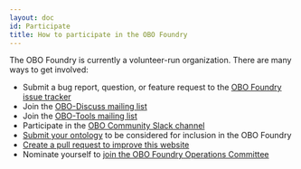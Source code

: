 ```yaml
---
layout: doc
id: Participate
title: How to participate in the OBO Foundry
---
```


The OBO Foundry is currently a volunteer-run organization. There are many ways to get involved:

- Submit a bug report, question, or feature request to the [OBO Foundry issue tracker](https://github.com/OBOFoundry/OBOFoundry.github.io/issues)
- Join the [OBO-Discuss mailing list](https://groups.google.com/forum/#!forum/obo-discuss)
- Join the [OBO-Tools mailing list](https://groups.google.com/forum/#!members/obo-tools)
- Participate in the [OBO Community Slack channel](https://obo-communitygroup.slack.com/archives/C01DP18L5GW)
- [Submit your ontology](/faq/how-do-i-register-my-ontology.html) to be considered for inclusion in the OBO Foundry
- [Create a pull request to improve this website](/faq//how-do-i-modify-website.html)
- Nominate yourself to [join the OBO Foundry Operations Committee](/docs/NewOBOFC.md)
